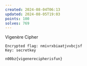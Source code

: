 ```yaml
---
created: 2024-08-04T06:13
updated: 2024-08-05T19:03
points: 100
solves: 769
---
```


Vigenère Cipher

```
Encrypted flag: nmivrxbiaatjvvbcjsf
Key: secretkey
```

```flag
n00bz{vigenerecipherisfun}
```
